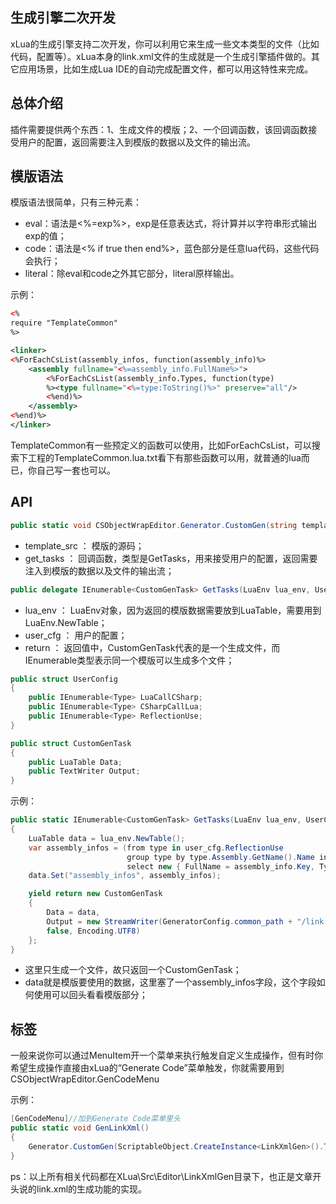 ﻿## 生成引擎二次开发

xLua的生成引擎支持二次开发，你可以利用它来生成一些文本类型的文件（比如代码，配置等）。xLua本身的link.xml文件的生成就是一个生成引擎插件做的。其它应用场景，比如生成Lua IDE的自动完成配置文件，都可以用这特性来完成。

## 总体介绍

插件需要提供两个东西：1、生成文件的模版；2、一个回调函数，该回调函数接受用户的配置，返回需要注入到模版的数据以及文件的输出流。

## 模版语法

模版语法很简单，只有三种元素：

* eval：语法是<%=exp%>，exp是任意表达式，将计算并以字符串形式输出exp的值；
* code：语法是<% if true then end%>，蓝色部分是任意lua代码，这些代码会执行；
* literal：除eval和code之外其它部分，literal原样输出。

示例：

~~~xml
<%
require "TemplateCommon"
%>

<linker>
<%ForEachCsList(assembly_infos, function(assembly_info)%>
	<assembly fullname="<%=assembly_info.FullName%>">
	    <%ForEachCsList(assembly_info.Types, function(type)
		%><type fullname="<%=type:ToString()%>" preserve="all"/>
		<%end)%>
	</assembly>
<%end)%>
</linker>
~~~

TemplateCommon有一些预定义的函数可以使用，比如ForEachCsList，可以搜索下工程的TemplateCommon.lua.txt看下有那些函数可以用，就普通的lua而已，你自己写一套也可以。

## API

~~~csharp
public static void CSObjectWrapEditor.Generator.CustomGen(string template_src, GetTasks get_tasks)
~~~

* template_src ： 模版的源码；
* get_tasks    ： 回调函数，类型是GetTasks，用来接受用户的配置，返回需要注入到模版的数据以及文件的输出流；

~~~csharp
public delegate IEnumerable<CustomGenTask> GetTasks(LuaEnv lua_env, UserConfig user_cfg);
~~~

* lua_env      ： LuaEnv对象，因为返回的模版数据需要放到LuaTable，需要用到LuaEnv.NewTable；
* user_cfg     ： 用户的配置；
* return       ： 返回值中，CustomGenTask代表的是一个生成文件，而IEnumerable类型表示同一个模版可以生成多个文件；

~~~csharp
public struct UserConfig
{
    public IEnumerable<Type> LuaCallCSharp;
    public IEnumerable<Type> CSharpCallLua;
    public IEnumerable<Type> ReflectionUse;
}
~~~

~~~csharp
public struct CustomGenTask
{
    public LuaTable Data;
    public TextWriter Output;
}
~~~

示例：

~~~csharp
public static IEnumerable<CustomGenTask> GetTasks(LuaEnv lua_env, UserConfig user_cfg)
{
    LuaTable data = lua_env.NewTable();
    var assembly_infos = (from type in user_cfg.ReflectionUse
                          group type by type.Assembly.GetName().Name into assembly_info
                          select new { FullName = assembly_info.Key, Types = assembly_info.ToList()}).ToList();
    data.Set("assembly_infos", assembly_infos);

    yield return new CustomGenTask
    {
        Data = data,
        Output = new StreamWriter(GeneratorConfig.common_path + "/link.xml",
        false, Encoding.UTF8)
    };
}
~~~

* 这里只生成一个文件，故只返回一个CustomGenTask；
* data就是模版要使用的数据，这里塞了一个assembly_infos字段，这个字段如何使用可以回头看看模版部分；

## 标签

一般来说你可以通过MenuItem开一个菜单来执行触发自定义生成操作，但有时你希望生成操作直接由xLua的“Generate Code”菜单触发，你就需要用到CSObjectWrapEditor.GenCodeMenu

示例：

~~~csharp
[GenCodeMenu]//加到Generate Code菜单里头
public static void GenLinkXml()
{
    Generator.CustomGen(ScriptableObject.CreateInstance<LinkXmlGen>().Template.text, GetTasks);
}
~~~


ps：以上所有相关代码都在XLua\Src\Editor\LinkXmlGen目录下，也正是文章开头说的link.xml的生成功能的实现。
